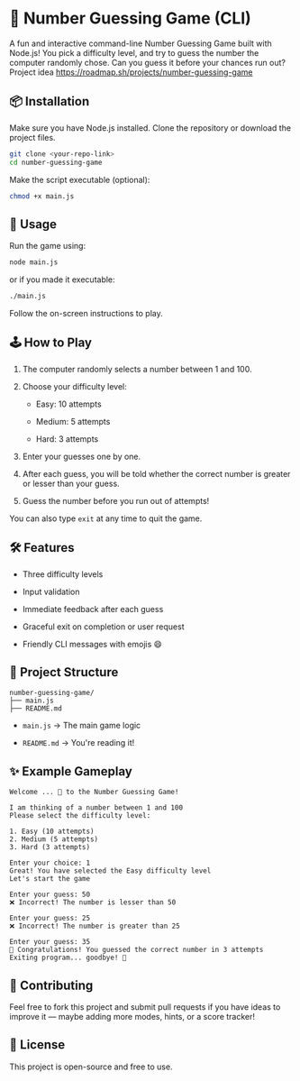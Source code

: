 # 🎯 Number Guessing Game (CLI)

A fun and interactive command-line Number Guessing Game built with Node.js!
You pick a difficulty level, and try to guess the number the computer randomly chose. Can you guess it before your chances run out? Project idea https://roadmap.sh/projects/number-guessing-game

## 📦 Installation

Make sure you have Node.js installed.
Clone the repository or download the project files.

```bash
git clone <your-repo-link>
cd number-guessing-game
```

Make the script executable (optional):

```bash
chmod +x main.js
```

## 🚀 Usage

Run the game using:

```bash
node main.js
```

or if you made it executable:

```bash
./main.js
```

Follow the on-screen instructions to play.

## 🕹 How to Play

1. The computer randomly selects a number between 1 and 100.

2. Choose your difficulty level:

   - Easy: 10 attempts

   - Medium: 5 attempts

   - Hard: 3 attempts

3. Enter your guesses one by one.

4. After each guess, you will be told whether the correct number is greater or lesser than your guess.

5. Guess the number before you run out of attempts!

You can also type `exit` at any time to quit the game.

## 🛠 Features

- Three difficulty levels

- Input validation

- Immediate feedback after each guess

- Graceful exit on completion or user request

- Friendly CLI messages with emojis 😄

## 📂 Project Structure

```
number-guessing-game/
├── main.js
├── README.md
```

- `main.js` → The main game logic

- `README.md` → You're reading it!

## ✨ Example Gameplay

```
Welcome ... 👋 to the Number Guessing Game!

I am thinking of a number between 1 and 100
Please select the difficulty level:

1. Easy (10 attempts)
2. Medium (5 attempts)
3. Hard (3 attempts)

Enter your choice: 1
Great! You have selected the Easy difficulty level
Let's start the game

Enter your guess: 50
❌ Incorrect! The number is lesser than 50

Enter your guess: 25
❌ Incorrect! The number is greater than 25

Enter your guess: 35
💯 Congratulations! You guessed the correct number in 3 attempts
Exiting program... goodbye! 👋
```

## 💬 Contributing

Feel free to fork this project and submit pull requests if you have ideas to improve it — maybe adding more modes, hints, or a score tracker!

## 📄 License

This project is open-source and free to use.
